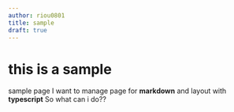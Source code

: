 ```yaml
---
author: riou0801
title: sample
draft: true
---
```


# this is a sample

sample page
I want to manage page for **markdown** and layout with **typescript**
So what can i do??